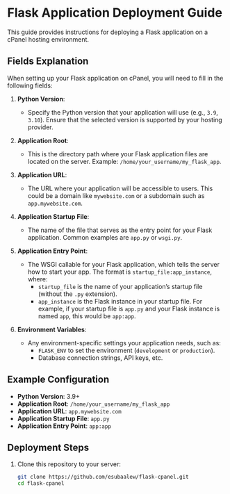 # Flask Application Deployment Guide

This guide provides instructions for deploying a Flask application on a cPanel hosting environment.

## Fields Explanation

When setting up your Flask application on cPanel, you will need to fill in the following fields:

1. **Python Version**:
   - Specify the Python version that your application will use (e.g., `3.9`, `3.10`). Ensure that the selected version is supported by your hosting provider.

2. **Application Root**:
   - This is the directory path where your Flask application files are located on the server. Example: `/home/your_username/my_flask_app`.

3. **Application URL**:
   - The URL where your application will be accessible to users. This could be a domain like `mywebsite.com` or a subdomain such as `app.mywebsite.com`.

4. **Application Startup File**:
   - The name of the file that serves as the entry point for your Flask application. Common examples are `app.py` or `wsgi.py`.

5. **Application Entry Point**:
   - The WSGI callable for your Flask application, which tells the server how to start your app. The format is `startup_file:app_instance`, where:
     - `startup_file` is the name of your application’s startup file (without the `.py` extension).
     - `app_instance` is the Flask instance in your startup file. For example, if your startup file is `app.py` and your Flask instance is named `app`, this would be `app:app`.

6. **Environment Variables**:
   - Any environment-specific settings your application needs, such as:
     - `FLASK_ENV` to set the environment (`development` or `production`).
     - Database connection strings, API keys, etc.

## Example Configuration

- **Python Version**: 3.9+
- **Application Root**: `/home/your_username/my_flask_app`
- **Application URL**: `app.mywebsite.com`
- **Application Startup File**: `app.py`
- **Application Entry Point**: `app:app`

## Deployment Steps

1. Clone this repository to your server:
   ```bash
   git clone https://github.com/esubaalew/flask-cpanel.git
   cd flask-cpanel
